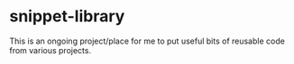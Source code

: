 # snippet-library

This is an ongoing project/place for me to put useful bits of reusable code from various projects.
